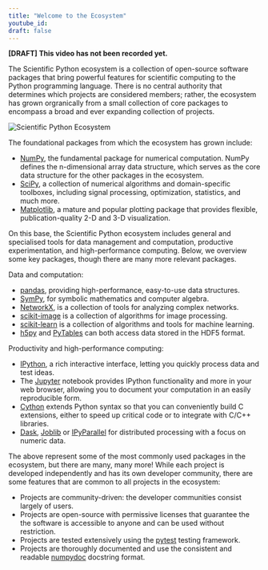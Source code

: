 ```yaml
---
title: "Welcome to the Ecosystem"
youtube_id:
draft: false
---
```


**[DRAFT] This video has not been recorded yet.**

The Scientific Python ecosystem is a collection of open-source
software packages that bring powerful features for scientific computing to the
Python programming language. There is no central authority that determines
which projects are considered members; rather, the ecosystem has grown orgranically
from a small collection of core packages to encompass a broad and ever expanding
collection of projects.

![Scientific Python Ecosystem](/images/ecosystem.svg)

The foundational packages from which the ecosystem has grown include:

- [NumPy](http://www.numpy.org/), the fundamental package for
  numerical computation. NumPy defines the n-dimensional array data structure,
  which serves as the core data structure for the other packages in the ecosystem.
- [SciPy](https://scipy.org),
  a collection of numerical algorithms and domain-specific toolboxes,
  including signal processing, optimization, statistics, and much
  more.
- [Matplotlib](http://matplotlib.org/), a mature and popular plotting
  package that provides flexible, publication-quality 2-D and 3-D visualization.

On this base, the Scientific Python ecosystem includes general and specialised tools
for data management and computation, productive experimentation, and
high-performance computing. Below, we overview some key packages, though
there are many more relevant packages.

Data and computation:

- [pandas](http://pandas.pydata.org/), providing high-performance,
  easy-to-use data structures.
- [SymPy](http://www.sympy.org/), for symbolic mathematics and
  computer algebra.
- [NetworkX](https://networkx.github.io/), is a collection of tools
  for analyzing complex networks.
- [scikit-image](http://scikit-image.org/) is a collection of
  algorithms for image processing.
- [scikit-learn](http://scikit-learn.org/) is a collection of
  algorithms and tools for machine learning.
- [h5py](http://www.h5py.org) and [PyTables](http://www.pytables.org)
  can both access data stored in the HDF5 format.


Productivity and high-performance computing:

- [IPython](http://ipython.org/), a rich interactive interface,
  letting you quickly process data and test ideas.
- The [Jupyter](http://jupyter.org/) notebook provides IPython
  functionality and more in your web browser, allowing you to document
  your computation in an easily reproducible form.
- [Cython](http://cython.org/) extends Python syntax so that you can
  conveniently build C extensions, either to speed up critical code or
  to integrate with C/C++ libraries.
- [Dask](https://dask.readthedocs.io/),
  [Joblib](https://joblib.readthedocs.io/) or
  [IPyParallel](https://ipyparallel.readthedocs.io/) for distributed
  processing with a focus on numeric data.

The above represent some of the most commonly used packages in the ecosystem,
but there are many, many more! While each project is developed independently
and has its own developer community, there are some features that are common
to all projects in the ecosystem:

- Projects are community-driven: the developer communities consist largely of
  users.
- Projects are open-source with permissive licenses that guarantee the
  the software is accessible to anyone and can be used without restriction.
- Projects are tested extensively using the [pytest](https://docs.pytest.org/)
  testing framework.
- Projects are thoroughly documented and use the consistent and readable
  [numpydoc](https://github.com/numpy/numpydoc) docstring format.
